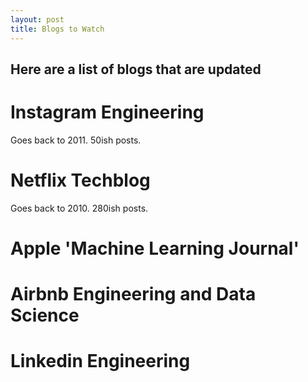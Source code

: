 ```yaml
---
layout: post
title: Blogs to Watch 
---
```


Here are a list of blogs that are updated 
-----

# Instagram Engineering
Goes back to 2011.  50ish posts.

# Netflix Techblog
Goes back to 2010.  280ish posts.

# Apple 'Machine Learning Journal'

# Airbnb Engineering and Data Science

# Linkedin Engineering
